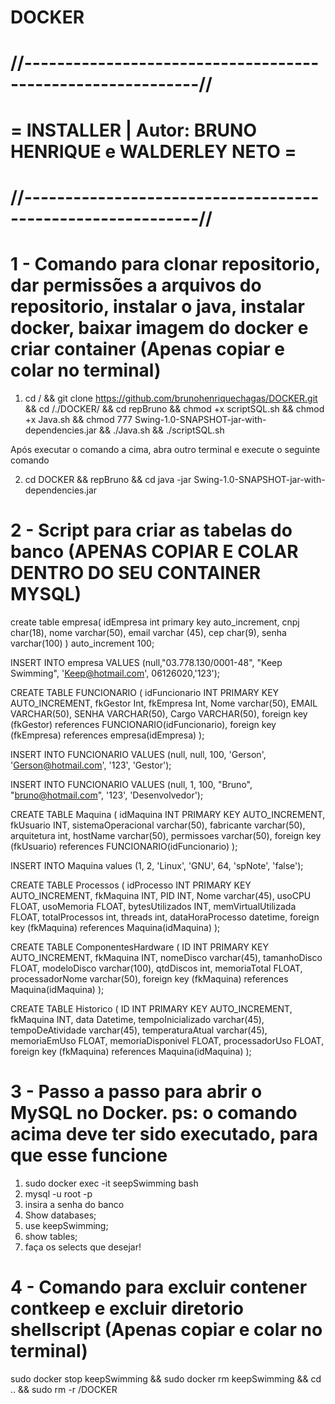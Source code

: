 # DOCKER
# //-----------------------------------------------------------//
# = INSTALLER | Autor: BRUNO HENRIQUE e WALDERLEY NETO =
# //-----------------------------------------------------------//

# 1 - Comando para clonar repositorio, dar permissões a arquivos do repositorio, instalar o java, instalar docker, baixar imagem do docker e  criar container (Apenas copiar e colar no terminal)

1. cd / && git clone https://github.com/brunohenriquechagas/DOCKER.git && cd /./DOCKER/ && cd repBruno && chmod +x scriptSQL.sh && chmod +x Java.sh && chmod 777 Swing-1.0-SNAPSHOT-jar-with-dependencies.jar && ./Java.sh && ./scriptSQL.sh

Após executar o comando a cima, abra outro terminal e execute o seguinte comando

2. cd DOCKER && repBruno && cd java -jar Swing-1.0-SNAPSHOT-jar-with-dependencies.jar

# 2 - Script para criar as tabelas do banco (APENAS COPIAR E COLAR DENTRO DO SEU CONTAINER MYSQL)
create table empresa(
    idEmpresa int primary key auto_increment,
    cnpj char(18),
    nome varchar(50),
    email varchar (45),
    cep char(9),
    senha varchar(100)
) auto_increment 100;

INSERT INTO empresa VALUES 
(null,"03.778.130/0001-48", "Keep Swimming", 'Keep@hotmail.com', 06126020,'123');

CREATE TABLE FUNCIONARIO (
    idFuncionario INT PRIMARY KEY AUTO_INCREMENT,
    fkGestor Int,
    fkEmpresa Int,
    Nome varchar(50),
    EMAIL VARCHAR(50),
    SENHA VARCHAR(50),
    Cargo VARCHAR(50),
    foreign key (fkGestor) references FUNCIONARIO(idFuncionario),
    foreign key (fkEmpresa) references empresa(idEmpresa)
);

INSERT INTO FUNCIONARIO VALUES (null, null, 100, 'Gerson', 'Gerson@hotmail.com', '123', 'Gestor');

INSERT INTO FUNCIONARIO VALUES (null, 1, 100, "Bruno", "bruno@hotmail.com", '123', 'Desenvolvedor');

CREATE TABLE Maquina (
    idMaquina INT PRIMARY KEY AUTO_INCREMENT,
    fkUsuario INT,
    sistemaOperacional varchar(50),
    fabricante varchar(50),
    arquitetura int,
    hostName varchar(50),
    permissoes varchar(50),
    foreign key (fkUsuario) references FUNCIONARIO(idFuncionario)
);

INSERT INTO Maquina values (1, 2, 'Linux', 'GNU', 64, 'spNote', 'false');

CREATE TABLE Processos (
    idProcesso INT PRIMARY KEY AUTO_INCREMENT,
    fkMaquina INT,
    PID INT,
    Nome varchar(45),
    usoCPU FLOAT,
    usoMemoria FLOAT,
    bytesUtilizados INT,
    memVirtualUtilizada FLOAT,
    totalProcessos int,
    threads int,
    dataHoraProcesso datetime,
    foreign key (fkMaquina) references Maquina(idMaquina)
);

CREATE TABLE ComponentesHardware (
    ID INT PRIMARY KEY AUTO_INCREMENT,
    fkMaquina INT,
    nomeDisco varchar(45),
    tamanhoDisco FLOAT,
    modeloDisco varchar(100),
    qtdDiscos int,
    memoriaTotal FLOAT,
    processadorNome varchar(50),
    foreign key (fkMaquina) references Maquina(idMaquina)
);

CREATE TABLE Historico (
    ID INT PRIMARY KEY AUTO_INCREMENT,
    fkMaquina INT,
    data Datetime,
    tempoInicializado varchar(45),
    tempoDeAtividade varchar(45),
    temperaturaAtual varchar(45),
    memoriaEmUso FLOAT,
    memoriaDisponivel FLOAT,
    processadorUso FLOAT,
    foreign key (fkMaquina) references Maquina(idMaquina)
);
# 3 - Passo a passo para abrir o MySQL no Docker. ps: o comando acima deve ter sido executado, para que esse funcione
1. sudo docker exec -it seepSwimming bash
2. mysql -u root -p
3. insira a senha do banco
4. Show databases;
5. use keepSwimming;
6. show tables;
7. faça os selects que desejar!

# 4 - Comando para excluir contener contkeep e excluir diretorio shellscript (Apenas copiar e colar no terminal)
sudo docker stop keepSwimming && sudo docker rm keepSwimming && cd .. && sudo rm -r /DOCKER